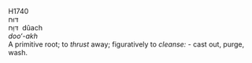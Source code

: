 H1740  
דּוּח  
דּוַּח ‎ dûach  
*doo‘-akh*  
A primitive root; to *thrust* away; figuratively to *cleanse: -* cast
out, purge, wash.  
